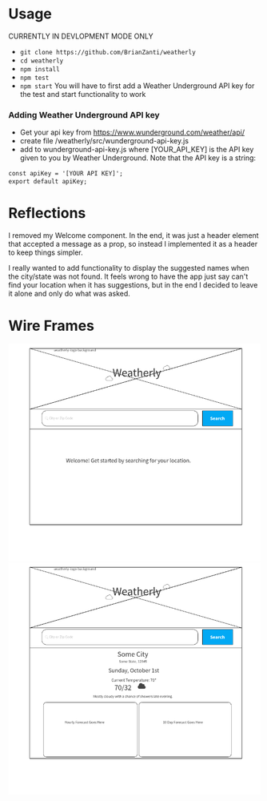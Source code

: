 # Usage
CURRENTLY IN DEVLOPMENT MODE ONLY
* `git clone https://github.com/BrianZanti/weatherly`
* `cd weatherly`
* `npm install`
* `npm test`
* `npm start`
You will have to first add a Weather Underground API key for the test and start functionality to work

### Adding Weather Underground API key
* Get your api key from https://www.wunderground.com/weather/api/
* create file /weatherly/src/wunderground-api-key.js
* add to wunderground-api-key.js where [YOUR_API_KEY] is the API key given to you by Weather Underground. Note that the API key is a string:
~~~
const apiKey = '[YOUR API KEY]';
export default apiKey; 
~~~
# Reflections
I removed my Welcome component. In the end, it was just a header element that accepted a message as a prop, so instead I implemented it as a header to keep things simpler. 

I really wanted to add functionality to display the suggested names when the city/state was not found. It feels wrong to have the app just say can't find your location when it has suggestions, but in the end I decided to leave it alone and only do what was asked.

# Wire Frames
![Wireframe_page_1](./Wireframe/Page_1.png?raw=true)
![Wireframe_page_2](./Wireframe/Page_3.png?raw=true)


